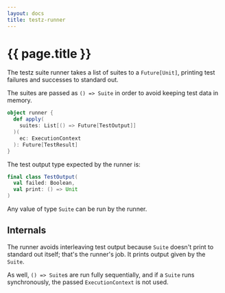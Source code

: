 ```yaml
---
layout: docs
title: testz-runner
---
```


# {{ page.title }}

The testz suite runner takes a list of suites to a `Future[Unit]`,
printing test failures and successes to standard out.

The suites are passed as `() => Suite` in order to avoid keeping
test data in memory.

```scala
object runner {
  def apply(
    suites: List[() => Future[TestOutput]]
  )(
    ec: ExecutionContext
  ): Future[TestResult]
}
```

The test output type expected by the runner is:

```scala
final class TestOutput(
  val failed: Boolean,
  val print: () => Unit
)
```

Any value of type `Suite` can be run by the runner.

## Internals

The runner avoids interleaving test output because `Suite`
doesn't print to standard out itself; that's the runner's job.
It prints output given by the `Suite`.

As well, `() => Suite`s are run fully sequentially, and if a
`Suite` runs synchronously, the passed `ExecutionContext` is not
used.
